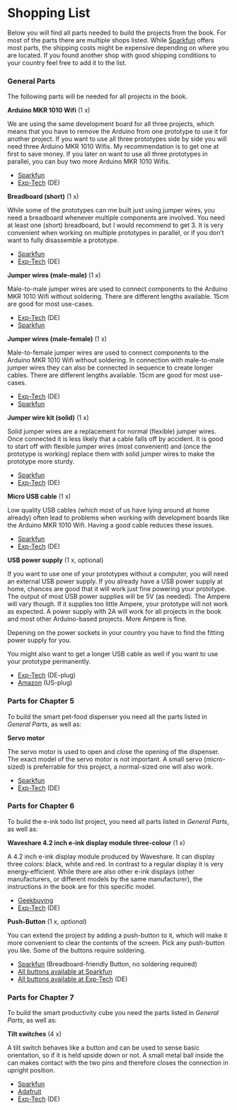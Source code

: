 # Shopping List

Below you will find all parts needed to build the projects from the book. For most of the parts there are multiple shops listed. While [Sparkfun](https://www.sparkfun.com/) offers most parts, the shipping costs might be expensive depending on where you are located. If you found another shop with good shipping conditions to your country feel free to add it to the list.

### General Parts

The following parts will be needed for all projects in the book.

**Arduino MKR 1010 Wifi** (1 x)

We are using the same development board for all three projects, which means that you have to remove the Arduino from one prototype to use it for another project. If you want to use all three prototypes side by side you will need three Arduino MKR 1010 Wifis. My recommendation is to get one at first to save money. If you later on want to use all three prototypes in parallel, you can buy two more Arduino MKR 1010 Wifis.

- [Sparkfun](https://www.sparkfun.com/products/15251)
- [Exp-Tech](https://www.exp-tech.de/plattformen/arduino/9177/arduino-mkr-wifi-1010) (DE)

**Breadboard (short)** (1 x)

While some of the prototypes can me built just using jumper wires, you need a breadboard whenever multiple components are involved. You need at least one (short) breadboard, but I would recommend to get 3. It is very convenient when working on multiple prototypes in parallel, or if you don’t want to fully disassemble a prototype.

- [Sparkfun](https://www.sparkfun.com/products/12002)
- [Exp-Tech](https://www.exp-tech.de/zubehoer/breadboards/7142/breadboard-400-300/100) (DE)

**Jumper wires (male-male)** (1 x)

Male-to-male jumper wires are used to connect components to the Arduino MKR 1010 Wifi without soldering. There are different lengths available. 15cm are good for most use-cases.

- [Exp-Tech](https://www.exp-tech.de/zubehoer/kabel/jumper-wires/6025/premium-jumper-wire-50-piece-rainbow-assortment-m-m-15cm) (DE)
- [Sparkfun](https://www.sparkfun.com/products/12795)

**Jumper wires (male-female)** (1 x)

Male-to-female jumper wires are used to connect components to the Arduino MKR 1010 Wifi without soldering. In connection with male-to-male jumper wires they can also be connected in sequence to create longer cables. There are different lengths available. 15cm are good for most use-cases.

- [Exp-Tech](https://www.exp-tech.de/zubehoer/kabel/jumper-wires/6025/premium-jumper-wire-50-piece-rainbow-assortment-m-m-15cm) (DE)
- [Sparkfun](https://www.sparkfun.com/products/12794)

**Jumper wire kit (solid)** (1 x)

Solid jumper wires are a replacement for normal (flexible) jumper wires. Once connected it is less likely that a cable falls off by accident. It is good to start off with flexible jumper wires (most convenient) and (once the prototype is working) replace them with solid jumper wires to make the prototype more sturdy.

- [Sparkfun](https://www.sparkfun.com/products/124)
- [Exp-Tech](https://www.exp-tech.de/zubehoer/kabel/jumper-wires/5030/steckbruecken-set-140-teilig-jumper-wire?c=1179) (DE)

**Micro USB cable** (1 x)

Low quality USB cables (which most of us have lying around at home already) often lead to problems when working with development boards like the Arduino MKR 1010 Wifi. Having a good cable reduces these issues.

- [Sparkfun](https://www.sparkfun.com/products/14742)
- [Exp-Tech](https://www.exp-tech.de/zubehoer/kabel/usb/5296/micro-usb-2.0-kabel-usb-st.-a/usb-micro-st.-b-1-0m) (DE)

**USB power supply** (1 x, optional)

If you want to use one of your prototypes without a computer, you will need an external USB power supply. If you already have a USB power supply at home, chances are good that it will work just fine powering your prototype. The output of most USB power supplies will be 5V (as needed). The Ampere will vary though. If it supplies too little Ampere, your prototype will not work as expected. A power supply with 2A will work for all projects in the book and most other Arduino-based projects. More Ampere is fine.

Depening on the power sockets in your country you have to find the fitting power supply for you. 

You might also want to get a longer USB cable as well if you want to use your prototype permanently.

- [Exp-Tech](https://www.exp-tech.de/zubehoer/netzteile/7906/hnp12-usbl6-5v-2-4a-usb-steckernetzteil-12w) (DE-plug)
- [Amazon](https://www.amazon.com/ICV-USB-Wall-Charger-Lightweight/dp/B0119BUJDQ/) (US-plug)

### Parts for Chapter 5

To build the smart pet-food dispenser you need all the parts listed in *General Parts*, as well as:

**Servo motor**

The servo motor is used to open and close the opening of the dispenser. The exact model of the servo motor is not important. A small servo (micro-sized) is preferrable for this project, a normal-sized one will also work.

- [Sparkfun](https://www.sparkfun.com/products/14760)
- [Exp-Tech](https://www.exp-tech.de/motoren/servomotoren/7806/micro-servomotor-mg90s-hochleistungsmetallgetriebe) (DE)

### Parts for Chapter 6

To build the e-ink todo list project, you need all parts listed in *General Parts*, as well as:

**Waveshare 4.2 inch e-ink display module three-colour** (1 x)

A 4.2 inch e-ink display module produced by Waveshare. It can display three colors: black, white and red. In contrast to a regular display it is very energy-efficient. While there are also other e-ink displays (other manufacturers, or different models by the same manufacturer), the instructions in the book are for this specific model.

- [Geekbuying](https://www.geekbuying.com/item/Waveshare-4-2-Inch-E-Ink-Display-Module-400x300-Three-color-388289.html)
- [Exp-Tech](https://www.exp-tech.de/displays/e-paper-e-ink/8703/waveshare-4.2-inch-e-ink-display-module-three-color) (DE)

**Push-Button** (1 x, *optional*)

You can extend the project by adding a push-button to it, which will make it more convenient to clear the contents of the screen. Pick any push-button you like. Some of the buttons require soldering.

- [Sparkfun](https://www.sparkfun.com/products/10791) (Breadboard-friendly Button, no soldering required)
- [All buttons available at Sparkfun](https://www.sparkfun.com/categories/313)
- [All buttons available at Exp-Tech](https://www.exp-tech.de/search?sSearch=schalter) (DE)

### Parts for Chapter 7

To build the smart productivity cube you need the parts listed in *General Parts*, as well as:

**Tilt switches** (4 x)

A tilt switch behaves like a button and can be used to sense basic orientation, so if it is held upside down or not. A small metal ball inside the can makes contact with the two pins and therefore closes the connection in upright position.

- [Sparkfun](https://www.sparkfun.com/products/10289)
- [Adafruit](https://www.adafruit.com/product/173)
- [Exp-Tech](https://www.exp-tech.de/sensoren/sonstige/8555/tilt-sensor-at407) (DE)